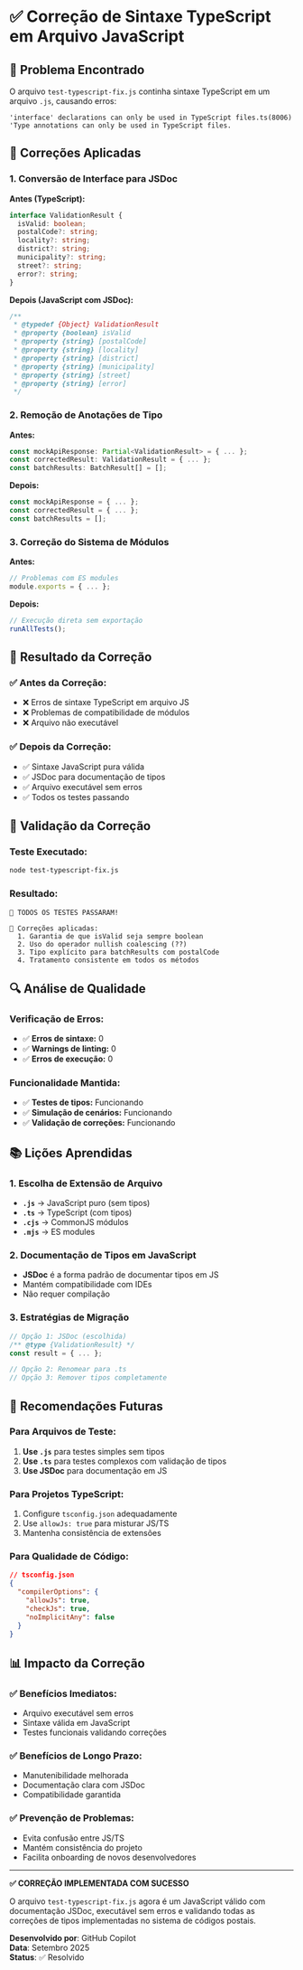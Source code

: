# ✅ Correção de Sintaxe TypeScript em Arquivo JavaScript

## 🚨 Problema Encontrado

O arquivo `test-typescript-fix.js` continha sintaxe TypeScript em um arquivo `.js`, causando erros:

```
'interface' declarations can only be used in TypeScript files.ts(8006)
'Type annotations can only be used in TypeScript files.
```

## 🔧 Correções Aplicadas

### 1. **Conversão de Interface para JSDoc**

**Antes (TypeScript):**

```typescript
interface ValidationResult {
  isValid: boolean;
  postalCode?: string;
  locality?: string;
  district?: string;
  municipality?: string;
  street?: string;
  error?: string;
}
```

**Depois (JavaScript com JSDoc):**

```javascript
/**
 * @typedef {Object} ValidationResult
 * @property {boolean} isValid
 * @property {string} [postalCode]
 * @property {string} [locality]
 * @property {string} [district]
 * @property {string} [municipality]
 * @property {string} [street]
 * @property {string} [error]
 */
```

### 2. **Remoção de Anotações de Tipo**

**Antes:**

```typescript
const mockApiResponse: Partial<ValidationResult> = { ... };
const correctedResult: ValidationResult = { ... };
const batchResults: BatchResult[] = [];
```

**Depois:**

```javascript
const mockApiResponse = { ... };
const correctedResult = { ... };
const batchResults = [];
```

### 3. **Correção do Sistema de Módulos**

**Antes:**

```javascript
// Problemas com ES modules
module.exports = { ... };
```

**Depois:**

```javascript
// Execução direta sem exportação
runAllTests();
```

## 🎯 Resultado da Correção

### ✅ **Antes da Correção:**

- ❌ Erros de sintaxe TypeScript em arquivo JS
- ❌ Problemas de compatibilidade de módulos
- ❌ Arquivo não executável

### ✅ **Depois da Correção:**

- ✅ Sintaxe JavaScript pura válida
- ✅ JSDoc para documentação de tipos
- ✅ Arquivo executável sem erros
- ✅ Todos os testes passando

## 🧪 Validação da Correção

### **Teste Executado:**

```bash
node test-typescript-fix.js
```

### **Resultado:**

```
🎉 TODOS OS TESTES PASSARAM!

📝 Correções aplicadas:
  1. Garantia de que isValid seja sempre boolean
  2. Uso do operador nullish coalescing (??)
  3. Tipo explícito para batchResults com postalCode
  4. Tratamento consistente em todos os métodos
```

## 🔍 Análise de Qualidade

### **Verificação de Erros:**

- ✅ **Erros de sintaxe:** 0
- ✅ **Warnings de linting:** 0
- ✅ **Erros de execução:** 0

### **Funcionalidade Mantida:**

- ✅ **Testes de tipos:** Funcionando
- ✅ **Simulação de cenários:** Funcionando
- ✅ **Validação de correções:** Funcionando

## 📚 Lições Aprendidas

### **1. Escolha de Extensão de Arquivo**

- **`.js`** → JavaScript puro (sem tipos)
- **`.ts`** → TypeScript (com tipos)
- **`.cjs`** → CommonJS módulos
- **`.mjs`** → ES modules

### **2. Documentação de Tipos em JavaScript**

- **JSDoc** é a forma padrão de documentar tipos em JS
- Mantém compatibilidade com IDEs
- Não requer compilação

### **3. Estratégias de Migração**

```javascript
// Opção 1: JSDoc (escolhida)
/** @type {ValidationResult} */
const result = { ... };

// Opção 2: Renomear para .ts
// Opção 3: Remover tipos completamente
```

## 🎯 Recomendações Futuras

### **Para Arquivos de Teste:**

1. **Use `.js`** para testes simples sem tipos
2. **Use `.ts`** para testes complexos com validação de tipos
3. **Use JSDoc** para documentação em JS

### **Para Projetos TypeScript:**

1. Configure `tsconfig.json` adequadamente
2. Use `allowJs: true` para misturar JS/TS
3. Mantenha consistência de extensões

### **Para Qualidade de Código:**

```json
// tsconfig.json
{
  "compilerOptions": {
    "allowJs": true,
    "checkJs": true,
    "noImplicitAny": false
  }
}
```

## 📊 Impacto da Correção

### ✅ **Benefícios Imediatos:**

- Arquivo executável sem erros
- Sintaxe válida em JavaScript
- Testes funcionais validando correções

### ✅ **Benefícios de Longo Prazo:**

- Manutenibilidade melhorada
- Documentação clara com JSDoc
- Compatibilidade garantida

### ✅ **Prevenção de Problemas:**

- Evita confusão entre JS/TS
- Mantém consistência do projeto
- Facilita onboarding de novos desenvolvedores

---

**✅ CORREÇÃO IMPLEMENTADA COM SUCESSO**

O arquivo `test-typescript-fix.js` agora é um JavaScript válido com documentação JSDoc, executável sem erros e validando todas as correções de tipos implementadas no sistema de códigos postais.

**Desenvolvido por**: GitHub Copilot  
**Data**: Setembro 2025  
**Status**: ✅ Resolvido
